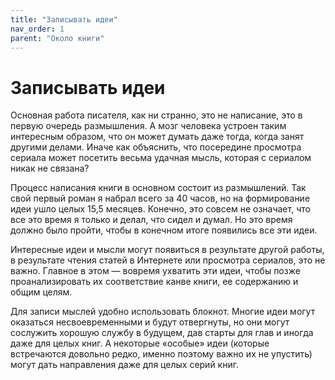 ```yaml
---
title: "Записывать идеи"
nav_order: 1
parent: "Около книги"
---
```


# Записывать идеи

Основная работа писателя, как ни странно, это не написание, это в
первую очередь размышления.  А мозг человека устроен таким интересным
образом, что он может думать даже тогда, когда занят другими делами.
Иначе как объяснить, что посередине просмотра сериала может посетить
весьма удачная мысль, которая с сериалом никак не связана?

Процесс написания книги в основном состоит из размышлений.  Так свой
первый роман я набрал всего за 40 часов, но на формирование идеи ушло
целых 15,5 месяцев.  Конечно, это совсем не означает, что все это
время я только и делал, что сидел и думал.  Но это время должно было
пройти, чтобы в конечном итоге появились все эти идеи.

Интересные идеи и мысли могут появиться в результате другой работы, в
результате чтения статей в Интернете или просмотра сериалов, это не
важно.  Главное в этом — вовремя ухватить эти идеи, чтобы позже
проанализировать их соответствие канве книги, ее содержанию и общим
целям.

Для записи мыслей удобно использовать блокнот.  Многие идеи могут
оказаться несвоевременными и будут отвергнуты, но они могут сослужить
хорошую службу в будущем, дав старты для глав и иногда даже для целых
книг.  А некоторые «особые» идеи (которые встречаются довольно редко,
именно поэтому важно их не упустить) могут дать направления даже для
целых серий книг.

